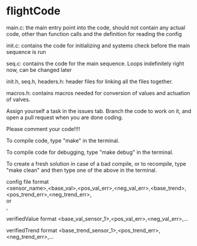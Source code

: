 # flightCode

main.c:
	the main entry point into the code, should not contain any actual code, other than
	function calls and the definition for reading the config

init.c:
	contains the code for initializing and systems check before the main sequence is run

seq.c:
	contains the code for the main sequence. Loops indefinitely right now, can be changed later

init.h, seq.h, headers.h:
	header files for linking all the files together. 

macros.h:
	contains macros needed for conversion of values and actuation of valves.

Assign yourself a task in the issues tab. Branch the code to work on it, and open a pull request when you 
are done coding.

Please comment your code!!!!

To compile code, type "make" in the terminal.

To compile code for debugging, type "make debug" in the terminal.

To create a fresh solution in case of a bad compile, or to recompile, type "make clean" and then type one
of the above in the terminal.

config file format </br>
<sensor_name>,<base_val>,<pos_val_err>,<neg_val_err>,<base_trend>,<pos_trend_err>,<neg_trend_err>,<pin> </br>
or</br>
<valve name>,<pin>

verifiedValue format
<base_val_sensor_1>,<pos_val_err>,<neg_val_err>,...

verifiedTrend format
<base_trend_sensor_1>,<pos_trend_err>,<neg_trend_err>,...

